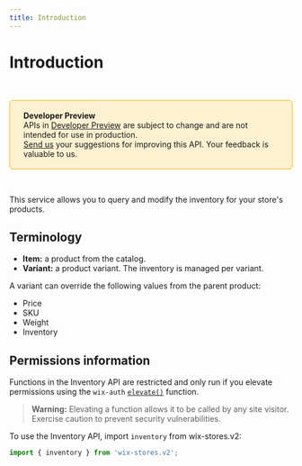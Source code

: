 ```yaml
---
title: Introduction
---
```


# Introduction

&nbsp;

<div style="background-color: #FEF1D1; padding: 18px 24px; border-radius: 6px; border: 1px solid #FDB10C; box-sizing: border-box; display: inline-block">
    <b>Developer Preview</b>
    <br/>
    <span>APIs in <a href="https://www.wix.com/velo/reference/api-overview/developer-preview">Developer Preview</a> are subject to change and are not intended for use in production.<br/><a href="mailto:velo-preview-feedback@wix.com">Send us</a> your suggestions for improving this API. Your feedback is valuable to us.</span>
</div>

&nbsp;

This service allows you to query and modify the inventory for your store's products.

## Terminology
* **Item:** a product from the catalog.
* **Variant:** a product variant. The inventory is managed per variant.

A variant can override the following values from the parent product:
* Price
* SKU
* Weight
* Inventory

## Permissions information


Functions in the Inventory API are restricted and only run if you elevate permissions using the `wix-auth` [`elevate()`](https://www.wix.com/velo/reference/wix-auth/elevate) function.


<blockquote class='warning'>

<p><strong>Warning:</strong> Elevating a function allows it to be called by any site visitor. Exercise caution to prevent security vulnerabilities.</p>
</blockquote>


To use the Inventory API,
import `inventory` from wix-stores.v2:

```js
import { inventory } from 'wix-stores.v2';
```
